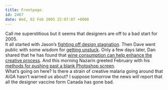 ```yaml
---
title: Frontpage.
id: 2467
date: Wed, 02 Feb 2005 22:07:07 +0000
---
```


Call me superstitious but it seems that designers are off to a bad start for 2005.  
 It all started with Jason’s [fighting off design stagnation](http://designinflight.com/issues/jan/articles/26.html). Then Dave went public with some wisdom for [getting unstuck](http://www.mezzoblue.com/archives/2005/01/17/getting_unst/). Only a few days later, Dan shared that he has found that [wine consumption can help enhance the creative process](http://www.simplebits.com/notebook/2005/01/19/wine.html). And this morning Nazarin greeted February with his [methods for pushing past a blank Photoshop screen](http://www.weightshift.com/memo/old/2005/02/02/oh_design/#more).  
 What’s going on here? Is there a strain of creative malaria going around that <span class="caps">AiGA</span> hasn’t warned us about? I suppose tomorrow the news will report that all the designer vaccine form Canada has gone bad.


